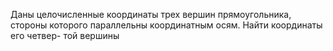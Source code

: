  Даны целочисленные координаты трех вершин прямоугольника, стороны
 которого параллельны координатным осям. Найти координаты его четвер-
 той вершины
